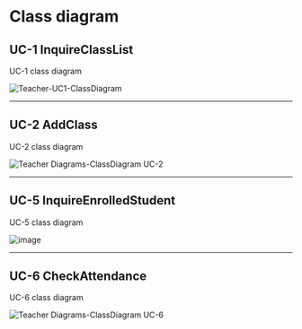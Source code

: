 # Class diagram

## UC-1 InquireClassList

UC-1 class diagram

![Teacher-UC1-ClassDiagram](https://user-images.githubusercontent.com/76427521/118296784-4ff17980-b518-11eb-9ea0-2046e23e1aff.PNG)

---

## UC-2 AddClass

UC-2 class diagram

![Teacher Diagrams-ClassDiagram UC-2](https://user-images.githubusercontent.com/11364584/118362189-6c012380-b5c9-11eb-81b2-c7cf7b352e02.jpg)

---

## UC-5 InquireEnrolledStudent

UC-5 class diagram

![image](https://user-images.githubusercontent.com/64057843/118350759-77395c80-b593-11eb-8ce9-2325e5d2e67a.png)

---

## UC-6 CheckAttendance

UC-6 class diagram

![Teacher Diagrams-ClassDiagram UC-6](https://user-images.githubusercontent.com/11364584/118352135-be771b80-b59a-11eb-8ea0-65dc157c7119.jpg)
